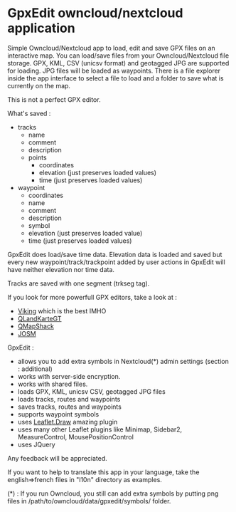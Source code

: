 # GpxEdit owncloud/nextcloud application

Simple Owncloud/Nextcloud app to load, edit and save GPX files on an interactive map.
You can load/save files from your Owncloud/Nextcloud file storage.
GPX, KML, CSV (unicsv format) and geotagged JPG are supported for loading. JPG files will be loaded as waypoints.
There is a file explorer inside the app interface to select a file to load and a folder to save what is currently on the map.

This is not a perfect GPX editor.

What's saved :
- tracks
    - name
    - comment
    - description
    - points
        - coordinates
        - elevation (just preserves loaded values)
        - time (just preserves loaded values)
- waypoint
    - coordinates
    - name
    - comment
    - description
    - symbol
    - elevation (just preserves loaded value)
    - time (just preserves loaded values)

GpxEdit does load/save time data.
Elevation data is loaded and saved but every new waypoint/track/trackpoint added by user actions in GpxEdit will have neither elevation nor time data.

Tracks are saved with one segment (trkseg tag).

If you look for more powerfull GPX editors, take a look at :
- [Viking](https://sourceforge.net/projects/viking/) which is the best IMHO
- [QLandKarteGT](https://bitbucket.org/kiozen/qlandkarte-gt)
- [QMapShack](https://bitbucket.org/maproom/qmapshack/wiki/Home)
- [JOSM](https://josm.openstreetmap.de/)

GpxEdit :
- allows you to add extra symbols in Nextcloud(\*) admin settings (section : additional)
- works with server-side encryption.
- works with shared files.
- loads GPX, KML, unicsv CSV, geotagged JPG files
- loads tracks, routes and waypoints
- saves tracks, routes and waypoints
- supports waypoint symbols
- uses [Leaflet.Draw](https://github.com/Leaflet/Leaflet.draw) amazing plugin
- uses many other Leaflet plugins like Minimap, Sidebar2, MeasureControl, MousePositionControl
- uses JQuery

Any feedback will be appreciated.

If you want to help to translate this app in your language, take the english=>french files in "l10n" directory as examples.

(\*) : If you run Owncloud, you still can add extra symbols by putting png files in /path/to/owncloud/data/gpxedit/symbols/ folder.
